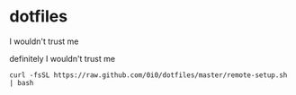 # dotfiles

I wouldn't trust me

definitely I wouldn't trust me

```
curl -fsSL https://raw.github.com/0i0/dotfiles/master/remote-setup.sh | bash
```
